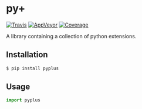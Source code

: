 # py+

[![Travis](https://travis-ci.org/alexbahnisch/pyplus.svg?branch=master)](https://travis-ci.org/alexbahnisch/pyplus)
[![AppVeyor](https://ci.appveyor.com/api/projects/status/upqpx9g2ssxbugu0/branch/master?svg=true)](https://ci.appveyor.com/project/alexbahnisch/pyplus)
[![Coverage](https://coveralls.io/repos/github/alexbahnisch/pyplus/badge.svg)](https://coveralls.io/github/alexbahnisch/pyplus)

A library containing a collection of python extensions.

## Installation

```bash
$ pip install pyplus
```

## Usage

```python
import pyplus
```
